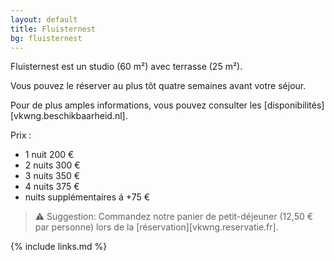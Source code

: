 ```yaml
---
layout: default
title: Fluisternest
bg: fluisternest
---
```


Fluisternest est un studio (60 m²) avec terrasse (25 m²).

Vous pouvez le réserver au plus tôt quatre semaines avant votre séjour. 

Pour de plus amples informations, vous pouvez consulter les [disponibilités][vkwng.beschikbaarheid.nl].

Prix :
* 1 nuit 200 € 
* 2 nuits 300 €
* 3 nuits 350 €
* 4 nuits 375 € 
* nuits supplémentaires á +75 € 

> ⚠ Suggestion: Commandez notre panier de petit-déjeuner (12,50 € par personne) lors de la [réservation][vkwng.reservatie.fr].

{% include links.md %}
